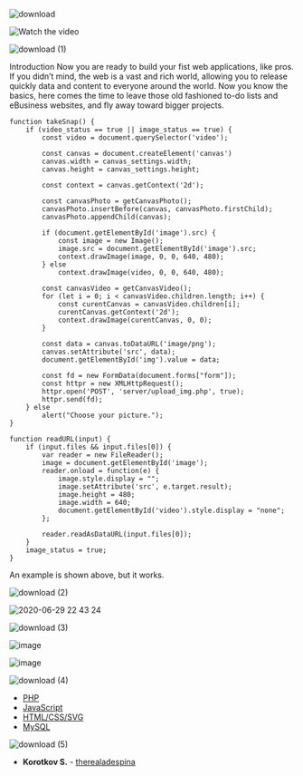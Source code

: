 ![download](https://user-images.githubusercontent.com/49564849/86055679-d3bb8800-ba64-11ea-9bf8-3bc1a8c69f22.gif)

![[Watch the video](https://user-images.githubusercontent.com/49564849/86060517-842d8a00-ba6d-11ea-93c5-9b29a4045a31.png)](https://drive.google.com/file/d/1otgdgVskQF4uQHWCK579x3CKw8Erln4b/view?usp=sharing)
 
![download (1)](https://user-images.githubusercontent.com/49564849/86055684-d61de200-ba64-11ea-9b5c-3522d1350b28.gif)

Introduction
Now you are ready to build your fist web applications, like pros. If you didn’t mind, the
web is a vast and rich world, allowing you to release quickly data and content to everyone
around the world.
Now you know the basics, here comes the time to leave those old fashioned to-do lists
and eBusiness websites, and fly away toward bigger projects.

```
function takeSnap() {
    if (video_status == true || image_status == true) {
        const video = document.querySelector('video');
        
        const canvas = document.createElement('canvas')
        canvas.width = canvas_settings.width;
        canvas.height = canvas_settings.height;

        const context = canvas.getContext('2d');  

        const canvasPhoto = getCanvasPhoto();
        canvasPhoto.insertBefore(canvas, canvasPhoto.firstChild);
        canvasPhoto.appendChild(canvas);

        if (document.getElementById('image').src) {
            const image = new Image();
            image.src = document.getElementById('image').src;
            context.drawImage(image, 0, 0, 640, 480);
        } else
            context.drawImage(video, 0, 0, 640, 480);

        const canvasVideo = getCanvasVideo();            
        for (let i = 0; i < canvasVideo.children.length; i++) {
            const curentCanvas = canvasVideo.children[i];
            curentCanvas.getContext('2d');
            context.drawImage(curentCanvas, 0, 0);
        }            

        const data = canvas.toDataURL('image/png');
        canvas.setAttribute('src', data);
        document.getElementById('img').value = data;

        const fd = new FormData(document.forms["form"]);
        const httpr = new XMLHttpRequest();
        httpr.open('POST', 'server/upload_img.php', true);
        httpr.send(fd);
    } else
        alert("Choose your picture.");
}

function readURL(input) {
    if (input.files && input.files[0]) {
        var reader = new FileReader();
        image = document.getElementById('image');
        reader.onload = function(e) {
            image.style.display = "";
            image.setAttribute('src', e.target.result);
            image.height = 480;
            image.width = 640;
            document.getElementById('video').style.display = "none";
        };

        reader.readAsDataURL(input.files[0]);
    }
    image_status = true;
}
```
An example is shown above, but it works.

![download (2)](https://user-images.githubusercontent.com/49564849/86055687-d7e7a580-ba64-11ea-9d73-216f1a2d4bd8.gif)

![2020-06-29 22 43 24](https://user-images.githubusercontent.com/49564849/86052348-84268d80-ba5f-11ea-8de3-ab0972567d0d.jpg)

![download (3)](https://user-images.githubusercontent.com/49564849/86055689-d9b16900-ba64-11ea-85e3-ab79b1afed0d.gif)

![image](https://user-images.githubusercontent.com/49564849/86052836-470ecb00-ba60-11ea-8853-2f786d8caf7a.png)

![image](https://user-images.githubusercontent.com/49564849/86052926-6574c680-ba60-11ea-9a32-c9aa5284b202.png)

![download (4)](https://user-images.githubusercontent.com/49564849/86055692-db7b2c80-ba64-11ea-9f86-d186279795e4.gif)

* [PHP]()
* [JavaScript](https://www.javascript.com/)
* [HTML/CSS/SVG]()
* [MySQL]()

![download (5)](https://user-images.githubusercontent.com/49564849/86055700-df0eb380-ba64-11ea-90a2-d7dea5d87722.gif)

* **Korotkov S.** - [therealadespina](https://github.com/therealadespina)
